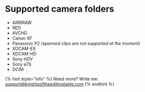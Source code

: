 # Supported camera folders

* ARRIRAW
* RED
* AVCHD
* Canon XF
* Panasonic P2 \(_spanned clips are not supported at the moment_\)
* XDCAM-EX
* XDCAM-HD
* Sony HDV
* Sony a7S
* DCIM

{% hint style="info" %}
Need more? Write me:[ support@knightsoftheeditingtable.com](mailto:support@knightsoftheeditingtable.com)
{% endhint %}

